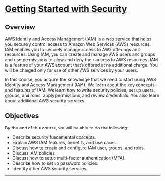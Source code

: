 #   [Getting Started with Security](https://awseducate.instructure.com/courses/890)

##	Overview
AWS Identity and Access Management (IAM) is a web service that helps you securely control access to Amazon Web Services (AWS) resources. IAM enables you to securely manage access to AWS offerings and resources. Using IAM, you can create and manage AWS users and groups and use permissions to allow and deny their access to AWS resources. IAM is a feature of your AWS account that’s offered at no additional charge. You will be charged only for use of other AWS services by your users.

In this course, you acquire the knowledge that we need to start using AWS Identity and Access Management (IAM). We learn about the key concepts and features of IAM. We learn how to write security policies, set up users, groups, and roles, apply permissions, and review credentials. You also learn about additional AWS security services. 


##	Objectives
By the end of this course, we will be able to do the following:

+   Describe security fundamental concepts.
+   Explain AWS IAM features, benefits, and use cases.
+   Discuss how to create and configure IAM user, groups, and roles.
+   Discuss IAM policies.
+   Discuss how to setup multi-factor authentication (MFA).
+   Describe how to set up password policies.
+   Identify other AWS security services.

---